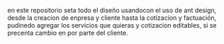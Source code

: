 en este repositorio seta todo el diseño usandocon el uso de  ant design, desde la creacion de enpresa y cliente hasta la cotizacion y factuación,
pudinedo agregar los servicios que quieras
y cotizacion editables, si se precenta cambio en por parte del cliente.
